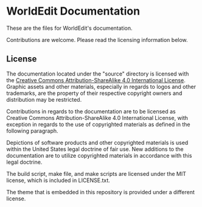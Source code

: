 # WorldEdit Documentation

These are the files for WorldEdit's documentation.

Contributions are welcome. Please read the licensing information below.

## License

The documentation located under the "source" directory is licensed with the [Creative Commons Attribution-ShareAlike 4.0 International License](https://creativecommons.org/licenses/by-sa/4.0/). Graphic assets and other materials, especially in regards to logos and other trademarks, are the property of their respective copyright owners and distribution may be restricted.

Contributions in regards to the documentation are to be licensed as Creative Commons Attribution-ShareAlike 4.0 International License, with exception in regards to the use of copyrighted materials as defined in the following paragraph.

Depictions of software products and other copyrighted materials is used within the United States legal doctrine of fair use. New additions to the documentation are to utilize copyrighted materials in accordance with this legal doctrine.

The build script, make file, and make scripts are licensed under the MIT license, which is included in LICENSE.txt.

The theme that is embedded in this repository is provided under a different license.